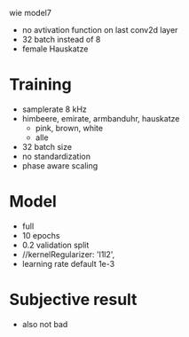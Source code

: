 wie model7 
+ no avtivation function on last conv2d layer
+ 32 batch instead of 8
+ female Hauskatze

# Training

- samplerate 8 kHz
- himbeere, emirate, armbanduhr, hauskatze
  - pink, brown, white
  - alle
- 32 batch size
- no standardization
- phase aware scaling


# Model

- full
- 10 epochs
- 0.2 validation split
- //kernelRegularizer: 'l1l2',
- learning rate default 1e-3


# Subjective result

- also not bad